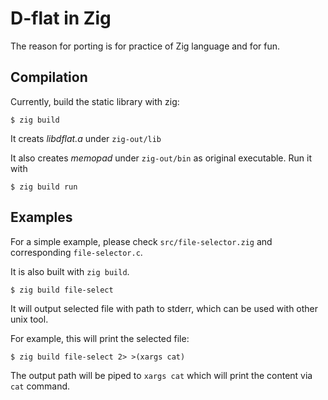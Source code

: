 # D-flat in Zig

The reason for porting is for practice of Zig language and for fun.

## Compilation

Currently, build the static library with zig:

```
$ zig build
```

It creats *libdflat.a* under `zig-out/lib`

It also creates *memopad* under `zig-out/bin` as original executable. Run it with

`
$ zig build run
`

## Examples

For a simple example, please check `src/file-selector.zig` and corresponding `file-selector.c`.

It is also built with `zig build`.

`
$ zig build file-select
`

It will output selected file with path to stderr, which can be used with other unix tool.

For example, this will print the selected file:

`
$ zig build file-select 2> >(xargs cat)
`

The output path will be piped to `xargs cat` which will print the content via `cat` command.
